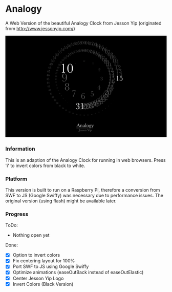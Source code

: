 # Analogy

A Web Version of the beautiful Analogy Clock from Jesson Yip (originated from http://www.jessonyip.com/)

![Analogy Web](img/preview.png)

### Information

This is an adaption of the Analogy Clock for running in web browsers. Press 'i' to invert colors from black to white.

### Platform

This version is built to run on a Raspberry Pi, therefore a conversion from SWF to JS (Google Swiffy) was necessary due to performance issues. The original version (using flash) might be available later.

### Progress

ToDo:

- Nothing open yet

Done:

- [x] Option to invert colors
- [x] Fix centering layout for 100%
- [x] Port SWF to JS using Google Swiffy
- [x] Optimize animations (easeOutBack instead of easeOutElastic)
- [x] Center Jesson Yip Logo
- [x] Invert Colors (Black Version)